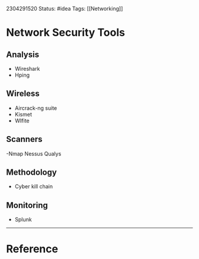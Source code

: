 
2304291520
	Status: #idea 
		Tags:  [[Networking]]

# Network Security Tools



## Analysis

- Wireshark
- Hping

## Wireless
- Aircrack-ng suite
- Kismet
- WIfite

## Scanners
-Nmap
Nessus
Qualys

## Methodology 

- Cyber kill chain

## Monitoring 

- Splunk

---
# Reference